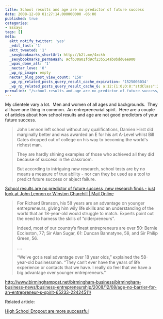 ```yaml
---
title: School results and age are no predictor of future success
date: 2008-12-08 01:27:14.000000000 -06:00
published: true
categories:
- Essays
tags: []
meta:
  aktt_notify_twitter: 'yes'
  _edit_last: '1'
  aktt_tweeted: '1'
  _sexybookmarks_shortUrl: http://b2l.me/4xckh
  _sexybookmarks_permaHash: 9cfb30a01fd9cf23b514ab0bdd0ee900
  _wpas_done_all: '1'
  _nectar_love: '0'
  _wp_rp_image: empty
  nectar_blog_post_view_count: '158'
  _wp_rp_related_posts_query_result_cache_expiration: '1525006034'
  _wp_rp_related_posts_query_result_cache_6: a:12:{i:0;O:8:"stdClass":2:{s:7:"post_id";s:3:"360";s:5:"score";s:18:"26.575125855850626";}i:1;O:8:"stdClass":2:{s:7:"post_id";s:3:"225";s:5:"score";s:17:"26.29404759638733";}i:2;O:8:"stdClass":2:{s:7:"post_id";s:4:"1145";s:5:"score";s:18:"22.375404486534272";}i:3;O:8:"stdClass":2:{s:7:"post_id";s:4:"1176";s:5:"score";s:18:"22.314877171223895";}i:4;O:8:"stdClass":2:{s:7:"post_id";s:3:"731";s:5:"score";s:17:"22.16666122691645";}i:5;O:8:"stdClass":2:{s:7:"post_id";s:3:"110";s:5:"score";s:18:"21.899598441700924";}i:6;O:8:"stdClass":2:{s:7:"post_id";s:3:"317";s:5:"score";s:17:"21.77834919802895";}i:7;O:8:"stdClass":2:{s:7:"post_id";s:3:"382";s:5:"score";s:17:"19.77963767894349";}i:8;O:8:"stdClass":2:{s:7:"post_id";s:4:"1199";s:5:"score";s:18:"18.705880181193372";}i:9;O:8:"stdClass":2:{s:7:"post_id";s:4:"1117";s:5:"score";s:18:"18.705880181193372";}i:10;O:8:"stdClass":2:{s:7:"post_id";s:3:"158";s:5:"score";s:18:"18.705880181193372";}i:11;O:8:"stdClass":2:{s:7:"post_id";s:4:"1309";s:5:"score";s:18:"16.632625872549763";}}
permalink: "/school-results-and-age-are-no-predictor-of-future-success/"
---
```

My clientele vary a lot.  Men and women of all ages and backgrounds.  They all have one thing in common.  An entrepreneurial spirit.  Here are a couple of articles about how school results and age are not good predictors of your future success.</p>
<blockquote><p>John Lennon left school without any qualifications, Damien Hirst did marginally better and was awarded an E for his art A-Level whilst Bill Gates dropped out of college on his way to becoming the world's richest man.

They are hardly shining examples of those who achieved all they did because of success in the classroom.

But according to intriguing new research, school tests are by no means a measure of true ability - nor can they be used as a tool to predict future success or abject failure.</p></blockquote>
<p><a href="http://www.dailymail.co.uk/news/article-1092684/School-results-predictor-future-success-new-research-finds--just-look-John-Lennon-Winston-Churchill-Sir-Richard.html" rel="nofollow">School results are no predictor of future success, new research finds - just look at John Lennon or Winston Churchill | Mail Online</a></p>
<blockquote><p>For Richard Branson, his 58 years are an advantage on younger entrepreneurs, giving him wily life skills and an understanding of the world that an 18-year-old would struggle to match. Experts point out the need to harness the skills of “olderpreneurs”.

Indeed, most of our country’s finest entrepreneurs are over 50: Bernie Eccleston, 77; Sir Alan Sugar, 61: Duncan Bannatyne, 59, and Sir Philip Green, 56.

....

“We’ve got a real advantage over 18 year olds,” explained the 58-year-old businessman. “They can’t ever have the years of life experience or contacts that we have. I really do feel that we have a big advantage over younger entrepreneurs.”</p></blockquote>
<p><a href="http://www.birminghampost.net/birmingham-business/birmingham-business-news/business-entrepreneurship/2008/12/08/age-no-barrier-for-an-entrepreneur-s-spirit-65233-22424511/  " rel="nofollow">http://www.birminghampost.net/birmingham-business/birmingham-business-news/business-entrepreneurship/2008/12/08/age-no-barrier-for-an-entrepreneur-s-spirit-65233-22424511/</a>

Related article:

<a href="https://christopher-sherrod.blisslifepress.com/high-school-dropouts-are-more-successful/" rel="nofollow">High School Dropout are more successful</a></p>
